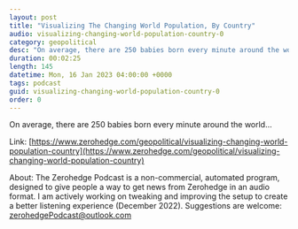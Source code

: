 ```yaml
---
layout: post
title: "Visualizing The Changing World Population, By Country"
audio: visualizing-changing-world-population-country-0
category: geopolitical
desc: "On average, there are 250 babies born every minute around the world..."
duration: 00:02:25
length: 145
datetime: Mon, 16 Jan 2023 04:00:00 +0000
tags: podcast
guid: visualizing-changing-world-population-country-0
order: 0
---
```

On average, there are 250 babies born every minute around the world...

Link: [https://www.zerohedge.com/geopolitical/visualizing-changing-world-population-country](https://www.zerohedge.com/geopolitical/visualizing-changing-world-population-country)

About: The Zerohedge Podcast is a non-commercial, automated program, designed to give people a way to get news from Zerohedge in an audio format.  I am actively working on tweaking and improving the setup to create a better listening experience (December 2022).  Suggestions are welcome: [zerohedgePodcast@outlook.com](mailto:zerohedgePodcast@outlook.com)